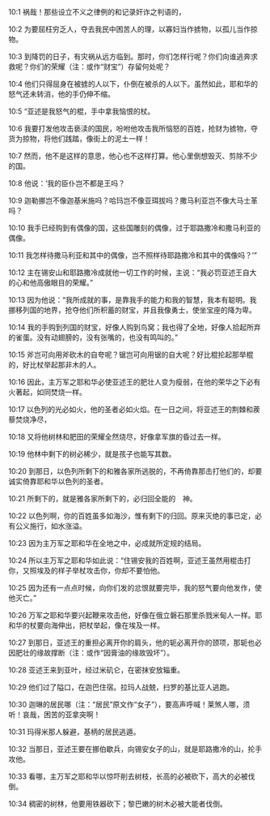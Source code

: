 <a id="1"></a>10:1  祸哉！那些设立不义之律例的和记录奸诈之判语的，  

<a id="2"></a>10:2  为要屈枉穷乏人，夺去我民中困苦人的理，以寡妇当作掳物，以孤儿当作掠物。  

<a id="3"></a>10:3  到降罚的日子，有灾祸从远方临到。那时，你们怎样行呢？你们向谁逃奔求救呢？你们的荣耀（注：或作“财宝”）存留何处呢？  

<a id="4"></a>10:4  他们只得屈身在被掳的人以下，仆倒在被杀的人以下。虽然如此，耶和华的怒气还未转消，他的手仍伸不缩。  

<a id="5"></a>10:5  “亚述是我怒气的棍，手中拿我恼恨的杖。  

<a id="6"></a>10:6  我要打发他攻击亵渎的国民，吩咐他攻击我所恼怒的百姓，抢财为掳物，夺货为掠物，将他们践踏，像街上的泥土一样！  

<a id="7"></a>10:7  然而，他不是这样的意思，他心也不这样打算。他心里倒想毁灭、剪除不少的国。  

<a id="8"></a>10:8  他说：‘我的臣仆岂不都是王吗？  

<a id="9"></a>10:9  迦勒挪岂不像迦基米施吗？哈玛岂不像亚珥拔吗？撒马利亚岂不像大马士革吗？  

<a id="10"></a>10:10  我手已经购到有偶像的国，这些国雕刻的偶像，过于耶路撒冷和撒马利亚的偶像。  

<a id="11"></a>10:11  我怎样待撒马利亚和其中的偶像，岂不照样待耶路撒冷和其中的偶像吗？’”  

<a id="12"></a>10:12  主在锡安山和耶路撒冷成就他一切工作的时候，主说：“我必罚亚述王自大的心和他高傲眼目的荣耀。”  

<a id="13"></a>10:13  因为他说：“我所成就的事，是靠我手的能力和我的智慧，我本有聪明。我挪移列国的地界，抢夺他们所积蓄的财宝，并且我像勇士，使坐宝座的降为卑。  

<a id="14"></a>10:14  我的手购到列国的财宝，好像人购到鸟窝；我也得了全地，好像人拾起所弃的雀蛋。没有动翅膀的，没有张嘴的，也没有鸣叫的。”  

<a id="15"></a>10:15  斧岂可向用斧砍木的自夸呢？锯岂可向用锯的自大呢？好比棍抡起那举棍的，好比杖举起那非木的人。  

<a id="16"></a>10:16  因此，主万军之耶和华必使亚述王的肥壮人变为瘦弱，在他的荣华之下必有火著起，如同焚烧一样。  

<a id="17"></a>10:17  以色列的光必如火，他的圣者必如火焰。在一日之间，将亚述王的荆棘和蒺藜焚烧净尽，  

<a id="18"></a>10:18  又将他树林和肥田的荣耀全然烧尽，好像拿军旗的昏过去一样。  

<a id="19"></a>10:19  他林中剩下的树必稀少，就是孩子也能写其数。  

<a id="20"></a>10:20  到那日，以色列所剩下的和雅各家所逃脱的，不再倚靠那击打他们的，却要诚实倚靠耶和华以色列的圣者。  

<a id="21"></a>10:21  所剩下的，就是雅各家所剩下的，必归回全能的　神。  

<a id="22"></a>10:22  以色列啊，你的百姓虽多如海沙，惟有剩下的归回。原来灭绝的事已定，必有公义施行，如水涨溢。  

<a id="23"></a>10:23  因为主万军之耶和华在全地之中，必成就所定规的结局。  

<a id="24"></a>10:24  所以主万军之耶和华如此说：“住锡安我的百姓啊，亚述王虽然用棍击打你，又照埃及的样子举杖攻击你，你却不要怕他。  

<a id="25"></a>10:25  因为还有一点点时候，向你们发的忿恨就要完毕，我的怒气要向他发作，使他灭亡。”  

<a id="26"></a>10:26  万军之耶和华要兴起鞭来攻击他，好像在俄立磐石那里杀戮米甸人一样。耶和华的杖要向海伸出，把杖举起，像在埃及一样。  

<a id="27"></a>10:27  到那日，亚述王的重担必离开你的肩头，他的轭必离开你的颈项，那轭也必因肥壮的缘故撑断（注：或作“因膏油的缘故毁坏”）。  

<a id="28"></a>10:28  亚述王来到亚叶，经过米矶仑，在密抹安放辎重。  

<a id="29"></a>10:29  他们过了隘口，在迦巴住宿。拉玛人战兢，扫罗的基比亚人逃跑。  

<a id="30"></a>10:30  迦琳的居民哪（注：“居民”原文作“女子”），要高声呼喊！莱煞人哪，须听！哀哉，困苦的亚拿突啊！  

<a id="31"></a>10:31  玛得米那人躲避，基柄的居民逃遁。  

<a id="32"></a>10:32  当那日，亚述王要在挪伯歇兵，向锡安女子的山，就是耶路撒冷的山，抡手攻他。  

<a id="33"></a>10:33  看哪，主万军之耶和华以惊吓削去树枝，长高的必被砍下，高大的必被伐倒。  

<a id="34"></a>10:34  稠密的树林，他要用铁器砍下；黎巴嫩的树木必被大能者伐倒。  
